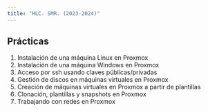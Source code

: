 ```yaml
---
title: "HLC. SMR. (2023-2024)"
---
```


## Prácticas

1. Instalación de una máquina Linux en Proxmox
2. Instalación de una máquina Windows en Proxmox
3. Acceso por ssh usando claves públicas/privadas
4. Gestión de discos en máquinas virtuales en Proxmox
5. Creación de máquinas virtuales en Proxmox a partir de plantillas
6. Clonación, plantillas y snapshots en Proxmox
7. Trabajando con redes en Proxmox
